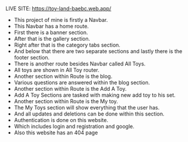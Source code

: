 LIVE SITE: https://toy-land-baebc.web.app/


* This project of mine is firstly a Navbar.
* This Navbar has a home route.
* First there is a banner section.
* After that is the gallery section.
* Right after that is the category tabs section. 
* And below that there are two separate sections and lastly there is the footer section.
* There is another route besides Navbar called All Toys.
* All toys are shown in All Toy router.
* Another section within Route is the blog.
* Various questions are answered within the blog section.
* Another section within Route is the Add A Toy.
* Add A Toy Sections are tasked with making new add toy to his set.
* Another section within Route is the My toy.
* The My Toys section will show everything that the user has.
* And all updates and deletions can be done within this section.
* Authentication is done on this website.
* Which includes login and registration and google.
* Also this website has an 404 page
